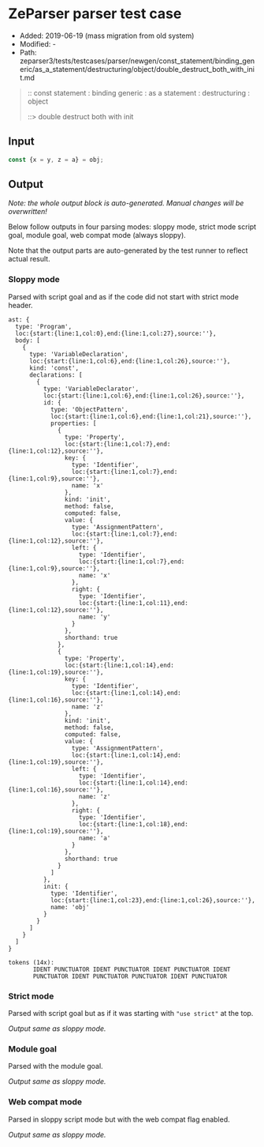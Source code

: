 # ZeParser parser test case

- Added: 2019-06-19 (mass migration from old system)
- Modified: -
- Path: zeparser3/tests/testcases/parser/newgen/const_statement/binding_generic/as_a_statement/destructuring/object/double_destruct_both_with_init.md

> :: const statement : binding generic : as a statement : destructuring : object
>
> ::> double destruct both with init

## Input

`````js
const {x = y, z = a} = obj;
`````

## Output

_Note: the whole output block is auto-generated. Manual changes will be overwritten!_

Below follow outputs in four parsing modes: sloppy mode, strict mode script goal, module goal, web compat mode (always sloppy).

Note that the output parts are auto-generated by the test runner to reflect actual result.

### Sloppy mode

Parsed with script goal and as if the code did not start with strict mode header.

`````
ast: {
  type: 'Program',
  loc:{start:{line:1,col:0},end:{line:1,col:27},source:''},
  body: [
    {
      type: 'VariableDeclaration',
      loc:{start:{line:1,col:6},end:{line:1,col:26},source:''},
      kind: 'const',
      declarations: [
        {
          type: 'VariableDeclarator',
          loc:{start:{line:1,col:6},end:{line:1,col:26},source:''},
          id: {
            type: 'ObjectPattern',
            loc:{start:{line:1,col:6},end:{line:1,col:21},source:''},
            properties: [
              {
                type: 'Property',
                loc:{start:{line:1,col:7},end:{line:1,col:12},source:''},
                key: {
                  type: 'Identifier',
                  loc:{start:{line:1,col:7},end:{line:1,col:9},source:''},
                  name: 'x'
                },
                kind: 'init',
                method: false,
                computed: false,
                value: {
                  type: 'AssignmentPattern',
                  loc:{start:{line:1,col:7},end:{line:1,col:12},source:''},
                  left: {
                    type: 'Identifier',
                    loc:{start:{line:1,col:7},end:{line:1,col:9},source:''},
                    name: 'x'
                  },
                  right: {
                    type: 'Identifier',
                    loc:{start:{line:1,col:11},end:{line:1,col:12},source:''},
                    name: 'y'
                  }
                },
                shorthand: true
              },
              {
                type: 'Property',
                loc:{start:{line:1,col:14},end:{line:1,col:19},source:''},
                key: {
                  type: 'Identifier',
                  loc:{start:{line:1,col:14},end:{line:1,col:16},source:''},
                  name: 'z'
                },
                kind: 'init',
                method: false,
                computed: false,
                value: {
                  type: 'AssignmentPattern',
                  loc:{start:{line:1,col:14},end:{line:1,col:19},source:''},
                  left: {
                    type: 'Identifier',
                    loc:{start:{line:1,col:14},end:{line:1,col:16},source:''},
                    name: 'z'
                  },
                  right: {
                    type: 'Identifier',
                    loc:{start:{line:1,col:18},end:{line:1,col:19},source:''},
                    name: 'a'
                  }
                },
                shorthand: true
              }
            ]
          },
          init: {
            type: 'Identifier',
            loc:{start:{line:1,col:23},end:{line:1,col:26},source:''},
            name: 'obj'
          }
        }
      ]
    }
  ]
}

tokens (14x):
       IDENT PUNCTUATOR IDENT PUNCTUATOR IDENT PUNCTUATOR IDENT
       PUNCTUATOR IDENT PUNCTUATOR PUNCTUATOR IDENT PUNCTUATOR
`````

### Strict mode

Parsed with script goal but as if it was starting with `"use strict"` at the top.

_Output same as sloppy mode._

### Module goal

Parsed with the module goal.

_Output same as sloppy mode._

### Web compat mode

Parsed in sloppy script mode but with the web compat flag enabled.

_Output same as sloppy mode._
